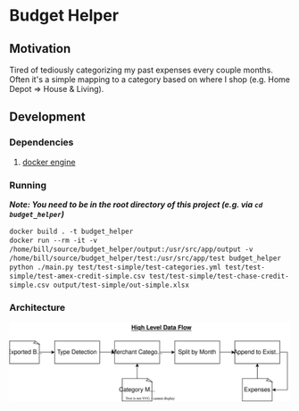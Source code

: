 # Budget Helper

## Motivation

Tired of tediously categorizing my past expenses every couple months. Often it's a simple mapping to a category based on where I shop (e.g. Home Depot => House & Living).

## Development

### Dependencies

1. [docker engine](https://docs.docker.com/engine/install/)

### Running

**_Note: You need to be in the root directory of this project (e.g. via `cd budget_helper`)_**

```
docker build . -t budget_helper
docker run --rm -it -v /home/bill/source/budget_helper/output:/usr/src/app/output -v /home/bill/source/budget_helper/test:/usr/src/app/test budget_helper python ./main.py test/test-simple/test-categories.yml test/test-simple/test-amex-credit-simple.csv test/test-simple/test-chase-credit-simple.csv output/test-simple/out-simple.xlsx
```

### Architecture

![](./budgetHelper-Architecture.drawio.svg)

